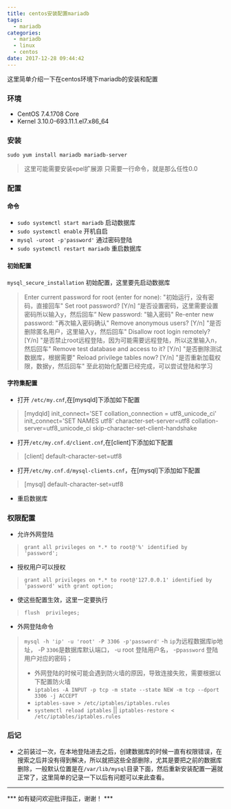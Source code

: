 ```yaml
---
title: centos安装配置mariadb
tags:
  - mariadb
categories:
  - mariadb
  - linux
  - centos
date: 2017-12-28 09:44:42
---
```


这里简单介绍一下在centos环境下mariadb的安装和配置

<!-- more -->

### 环境

* CentOS 7.4.1708 Core
* Kernel 3.10.0-693.11.1.el7.x86_64

### 安装

`sudo yum install mariadb mariadb-server`
> 这里可能需要安装epel扩展源
> 只需要一行命令，就是那么任性0.0

### 配置
#### 命令
* `sudo systemctl start mariadb` 启动数据库
* `sudo systemctl enable` 开机自启
* `mysql -uroot -p'password'`  通过密码登陆
* `sudo systemctl restart mariadb` 重启数据库

#### 初始配置
`mysql_secure_installation` 初始配置，这里要先启动数据库
> Enter current password for root (enter for none): "初始运行，没有密码，直接回车"
> Set root password? [Y/n]  “是否设置密码，这里需要设置密码所以输入y，然后回车”
> New password: "输入密码"
> Re-enter new password: "再次输入密码确认"
> Remove anonymous users? [Y/n]  "是否删除匿名用户，这里输入y，然后回车"
> Disallow root login remotely? [Y/n] "是否禁止root远程登陆，因为可能需要远程登陆，所以这里输入n，然后回车"
> Remove test database and access to it? [Y/n]  "是否删除测试数据库，根据需要"
> Reload privilege tables now? [Y/n]  "是否重新加载权限，数据y，然后回车"
> 至此初始化配置已经完成，可以尝试登陆和学习

#### 字符集配置
* 打开 `/etc/my.cnf`,在[mysqld]下添加如下配置
> [mydqld]
> init_connect='SET collation_connection = utf8_unicode_ci'
> init_connect='SET NAMES utf8'
> character-set-server=utf8
> collation-server=utf8_unicode_ci
> skip-character-set-client-handshake

* 打开`/etc/my.cnf.d/client.cnf`,在[client]下添加如下配置
> [client]
> default-character-set=utf8

* 打开`/etc/my.cnf.d/mysql-clients.cnf`，在[mysql]下添加如下配置
> [mysql]
> default-character-set=utf8

* 重启数据库

### 权限配置

* 允许外网登陆
> `grant all privileges on *.* to root@'%' identified by 'password';`

* 授权用户可以授权
> `grant all privileges on *.* to root@'127.0.0.1' identified by 'password' with grant option;`

* 使这些配置生效，这里一定要执行
> `flush  privileges;`

* 外网登陆命令
> `mysql -h 'ip' -u 'root' -P 3306 -p'password'`
> -h `ip`为远程数据库ip地址，
> -P `3306`是数据库默认端口，
> -u root 登陆用户名，
> -p`password` 登陆用户对应的密码；
> * 外网登陆的时候可能会遇到防火墙的原因，导致连接失败，需要根据以下配置防火墙
> * `iptables -A INPUT -p tcp -m state --state NEW -m tcp --dport 3306 -j ACCEPT`
> * `iptables-save > /etc/iptables/iptables.rules`
> * `systemctl reload iptables` || `iptables-restore < /etc/iptables/iptables.rules`

### 后记
* 之前装过一次，在本地登陆进去之后，创建数据库的时候一直有权限错误，在搜索之后并没有得到解决，所以就把这些全部删除，尤其是要把之前的数据库删除，一般默认位置是在`/var/lib/mysql`目录下面，然后重新安装配置一遍就正常了，这里简单的记录一下以后有问题可以来此查看。

---

*** 如有疑问欢迎批评指正，谢谢！ ***
